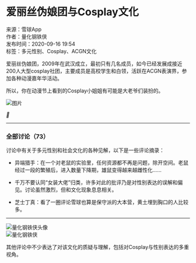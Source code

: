 # 爱丽丝伪娘团与Cosplay文化

来源：雪球App  
作者：量化钢铁侠  
发布时间：2020-09-16 19:54  
标签：多元性别、Cosplay、ACGN文化

爱丽丝伪娘团，2009年在武汉成立，最初只有几名成员，如今已经发展成接近200人大型cosplay社团，主要成员是高校学生和白领，活跃在ACGN表演界，参加各种动漫嘉年华活动。

所以，你在动漫节上看到的Cosplay小姐姐有可能是大老爷们装扮的。

![图片](https://xqimg.imedao.com/17496c3e80a23bb73fd42e41.jpeg!800.jpg)

__

---

### 全部讨论（73）

讨论中有关于多元性别和社会文化的各种见解，以下是一些评论摘录：

- 异端猎手：在一个对老鼠的实验里，任何资源都不再是问题，除开空间。老鼠经过一段的繁殖后，进入数量下降期，雄鼠变得越来越雌性化……

- 千万不要认同“女装大佬”归类，许多对此的批评乃是对性别表达的误解和偏见。讨论虽然激烈，但和文化现象息息相关。

- 芝士丁真：看了一圈评论雪球也算是保守派的大本营，黄土埋到胸口的人比较多。

---

![量化钢铁侠头像](//xavatar.imedao.com/community/default/avatar.png!240x240.jpg)  
![量化钢铁侠](//assets.imedao.com/ugc/images/profiles/new/identity_icon_3-955def17cc.png)

其他评论中不少表达了对该文化的质疑与理解，包括对Cosplay与性别表达的多重视角。